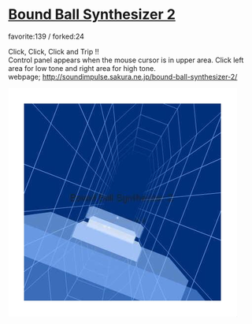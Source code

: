# [Bound Ball Synthesizer 2](http://wonderfl.net/c/rTG1)

favorite:139 / forked:24

Click, Click, Click and Trip !!  
Control panel appears when the mouse cursor is in upper area. Click left area for low tone and right area for high tone.  
webpage; http://soundimpulse.sakura.ne.jp/bound-ball-synthesizer-2/

![thumbnail](./thumbnail.jpg)